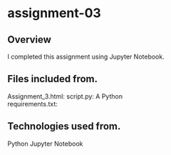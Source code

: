 # assignment-03 
## Overview
 I completed this assignment using Jupyter Notebook.
## Files included from.
 Assignment_3.html: 
script.py: A Python  
requirements.txt: 
## Technologies used from.
Python
Jupyter Notebook
